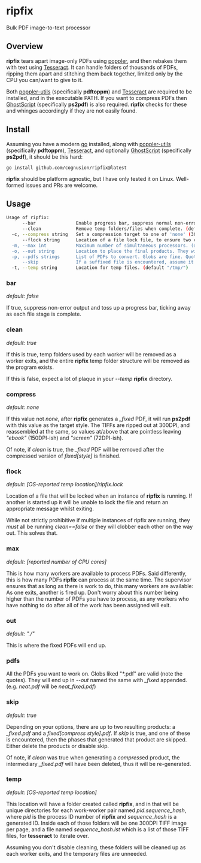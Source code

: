 # ripfix
Bulk PDF image-to-text processor

## Overview

**ripfix** tears apart image-only PDFs using [poppler](https://poppler.freedesktop.org/), and then rebakes them with text using [Tesseract](https://github.com/tesseract-ocr/tesseract). It can handle folders of thousands of PDFs, ripping them apart and stitching them back together, limited only by the CPU you can/want to give to it.

Both [poppler-utils](https://poppler.freedesktop.org/) (specifically **pdftoppm**) and [Tesseract](https://github.com/tesseract-ocr/tesseract) are required to be installed, and in the executable PATH. If you want to compress PDFs then [GhostScript](https://www.ghostscript.com/releases/gsdnld.html) (specifically **ps2pdf**) is also required. **ripfix** checks for these and whinges accordingly if they are not easily found.

## Install

Assuming you have a modern [go](https://go.dev/) installed, along with [poppler-utils](https://poppler.freedesktop.org/) (specifically **pdftoppm**), [Tesseract](https://github.com/tesseract-ocr/tesseract), and optionally [GhostScript](https://www.ghostscript.com/releases/gsdnld.html) (specifically **ps2pdf**), it should be this hard:

```
go install github.com/cognusion/ripfix@latest
```

**ripfix** should be platform agnostic, but I have only tested it on Linux. Well-formed issues and PRs are welcome.

## Usage

```bash
Usage of ripfix:
      --bar               Enable progress bar, suppress normal non-error screen logging.
      --clean             Remove temp folders/files when complete. (default true)
  -c, --compress string   Set a compression target to one of 'none' (300DPI), 'ebook' (150DPI), or 'screen' (72DPI). (default "none")
      --flock string      Location of a file lock file, to ensure two copies of ripfix aren't running at the same time. (default "/tmp/ripfix.lock")
  -m, --max int           Maximum number of simultaneous processors. (default 12)
  -o, --out string        Location to place the final products. They will have the same file name as the source. (default "./")
  -p, --pdfs strings      List of PDFs to convert. Globs are fine. Quotes are encouraged.
      --skip              If a suffixed file is encountered, assume it is correct and don't do that part of the process again. (default true)
  -t, --temp string       Location for temp files. (default "/tmp/")
```
### bar

*default: false*

If true, suppress non-error output and toss up a progress bar, ticking away as each file stage is complete.

### clean

*default: true*

If this is true, temp folders used by each worker will be removed as a worker exits, and the entire **ripfix** temp folder structure will be removed as the program exists.

If this is false, expect a lot of plaque in your *--temp* **ripfix** directory.

### compress

*default: none*

If this value not *none*, after **ripfix** generates a *_fixed* PDF, it will run **ps2pdf** with this value as the target style. The TIFFs are ripped out at 300DPI, and reassembled at the same, so values at/above that are pointless leaving *"ebook"* (150DPI-ish) and *"screen"* (72DPI-ish).

Of note, if *clean* is true, the *_fixed* PDF will be removed after the compressed version of *_fixed_[style]* is finished.

### flock

*default: [OS-reported temp location]/ripfix.lock*

Location of a file that will be locked when an instance of **ripfix** is running. If another is started up it will be unable to lock the file and return an appropriate message whilst exiting.

While not strictly prohibitive if multiple instances of ripfix are running, they *must* all be running *clean==false* or they will clobber each other on the way out. This solves that.


### max

*default: [reported number of CPU cores]*

This is how many workers are available to process PDFs. Said differently, this is how many PDFs **ripfix** can process at the same time. The supervisor ensures that as long as there is work to do, this many workers are available: As one exits, another is fired up. Don't worry about this number being higher than the number of PDFs you have to process, as any workers who have nothing to do after all of the work has been assigned will exit.

### out

*default: "./"*

This is where the fixed PDFs will end up.

### pdfs

All the PDFs you want to work on. Globs liked "*.pdf" are valid (note the quotes). They will end up in *--out* named the same with *_fixed* appended. (e.g. *neat.pdf* will be *neat_fixed.pdf*)

### skip

*default: true*

Depending on your options, there are up to two resulting products: a *_fixed.pdf* and a *_fixed_[compress style].pdf*. If *skip* is true, and one of these is encountered, then the phases that generated that product are skipped. Either delete the products or disable skip.

Of note, if *clean* was true when generating a *compress*ed product, the intermediary *_fixed.pdf* will have been deleted, thus it will be re-generated.

### temp

*default: [OS-reported temp location]*

This location will have a folder created called **ripfix**, and in that will be unique directories for each work-worker pair named *pid.sequence_hash*, where *pid* is the process ID number of **ripfix** and *sequence_hash* is a generated ID. Inside each of those folders will be one 300DPI TIFF image per page, and a file named *sequence_hash.lst* which is a list of those TIFF files, for **tesseract** to iterate over.

Assuming you don't disable cleaning, these folders will be cleaned up as each worker exits, and the temporary files are unneeded.
